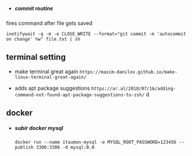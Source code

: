 
- ##### commit routine
fires command after file gets saved

`inotifywait -q -m -e CLOSE_WRITE --format="git commit -m 'autocommit on change' %w" file.txt | sh`

## terminal setting

- make terminal great again
    `https://maxim-danilov.github.io/make-linux-terminal-great-again/`

- adds apt package suggestions
    `https://ar.al/2018/07/16/adding-command-not-found-apt-package-suggestions-to-zsh/`
d
## docker

- ##### subir docker mysql
    `docker run --name itaumon-mysql -e MYSQL_ROOT_PASSWORD=123456 --publish 3306:3306 -d mysql:8.0`
